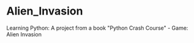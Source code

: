 # Alien_Invasion
Learning Python: A project from a book "Python Crash Course" - Game: Alien Invasion
